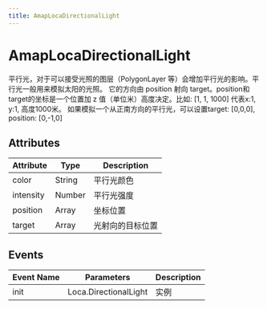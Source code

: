 ```yaml
---
title: AmapLocaDirectionalLight
---
```


# AmapLocaDirectionalLight
平行光，对于可以接受光照的图层（PolygonLayer 等）会增加平行光的影响。平行光一般用来模拟太阳的光照。 它的方向由 position 射向 target。position和target的坐标是一个位置加 z 值（单位米）高度决定。比如: [1, 1, 1000] 代表x:1, y:1, 高度1000米。 如果模拟一个从正南方向的平行光，可以设置target: [0,0,0], position: [0,-1,0]

## Attributes

Attribute | Type          | Description
---|---------------|---|
color | String        | 平行光颜色
intensity | Number        | 平行光强度
position | Array<Number> | 坐标位置
target | Array<Number> | 光射向的目标位置

## Events

Event Name | Parameters | Description
---|---|---|
init | Loca.DirectionalLight | 实例
